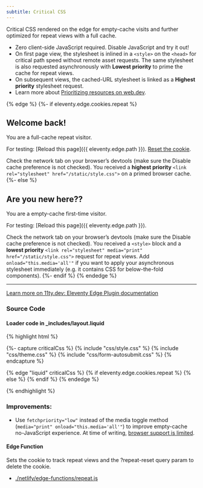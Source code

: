 ```yaml
---
subtitle: Critical CSS
---
```

Critical CSS rendered on the edge for empty-cache visits and further optimized for repeat views with a full cache.

* Zero client-side JavaScript required. Disable JavaScript and try it out!
* On first page view, the stylesheet is inlined in a `<style>` on the `<head>` for critical path speed without remote asset requests. The same stylesheet is also requested asynchronously with **Lowest priority** to prime the cache for repeat views.
* On subsequent views, the cached-URL stylesheet is linked as a **Highest priority** stylesheet request.
* Learn more about [Prioritizing resources on web.dev](https://web.dev/prioritize-resources/).

{% edge %}
{%- if eleventy.edge.cookies.repeat %}
## Welcome back!

You are a full-cache repeat visitor.

For testing: [Reload this page]({{ eleventy.edge.path }}). [Reset the cookie](/?repeat-reset).

Check the network tab on your browser’s devtools (make sure the Disable cache preference is not checked). You received a **highest priority** `<link rel="stylesheet" href="/static/style.css">` on a primed browser cache.
{%- else %}
## Are you new here??

You are a empty-cache first-time visitor.

For testing: [Reload this page]({{ eleventy.edge.path }}).

Check the network tab on your browser’s devtools (make sure the Disable cache preference is not checked). You received a `<style>` block and a **lowest priority** `<link rel="stylesheet" media="print" href="/static/style.css">` request for repeat views. Add `onload="this.media='all'"` if you want to apply your asynchronous stylesheet immediately (e.g. it contains CSS for below-the-fold components).
{%- endif %}
{% endedge %}

---

<p><a href="https://www.11ty.dev/docs/plugins/edge/">Learn more on 11ty.dev: Eleventy Edge Plugin documentation</a></p>

### Source Code

#### Loader code in _includes/layout.liquid

{% highlight html %}
<head>
  <!-- … -->
  {%- capture criticalCss %}
    {% include "css/style.css" %}
    {% include "css/theme.css" %}
    {% include "css/form-autosubmit.css" %}
  {% endcapture %}

  {% edge "liquid" criticalCss %}
    {% if eleventy.edge.cookies.repeat %}
    <link rel="stylesheet" href="/static/style.css">
    {% else %}
    <style>{{ _ }}</style>
    <link rel="stylesheet" href="/static/style.css" media="print" onload="this.media='all'">
    {% endif %}
  {% endedge %}
  <!-- … -->
</head>
{% endhighlight %}

### Improvements:

* Use `fetchpriority="low"` instead of the media toggle method (`media="print" onload="this.media='all'"`) to improve empty-cache no-JavaScript experience. At time of writing, [browser support is limited](https://caniuse.com/mdn-html_elements_link_fetchpriority).

#### Edge Function

Sets the cookie to track repeat views and the ?repeat-reset query param to delete the cookie.

* [./netlify/edge-functions/repeat.js](https://github.com/11ty/demo-eleventy-edge/blob/main/netlify/edge-functions/repeat.js)